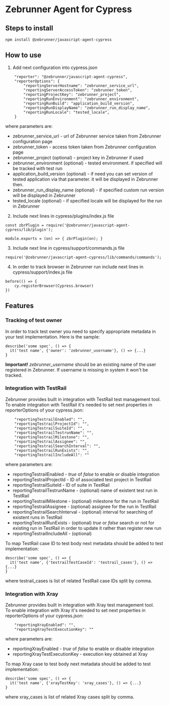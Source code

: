 # Zebrunner Agent for Cypress

## Steps to install

```
npm install @zebrunner/javascript-agent-cypress
```

## How to use

1. Add next configuration into cypress.json
```
    "reporter": "@zebrunner/javascript-agent-cypress",
    "reporterOptions": {
        "reportingServerHostname": "zebrunner_service_url",
        "reportingServerAccessToken": "zebrunner_token",
        "reportingProjectKey": "zebrunner_project",
        "reportingRunEnvironment": "zebrunner_environment",
        "reportingRunBuild": "application_build_version",
        "reportingRunDisplayName": "zebrunner_run_display_name",
        "reportingRunLocale": "tested_locale",
    }
```
where parameters are:
- zebrunner_service_url - url of Zebrunner service taken from Zebrunner configuration page
- zebrunner_token - access token taken from Zebrunner configuration page
- zebrunner_project (optional) - project key in Zebrunner if used
- zebrunner_environment (optional) - tested environment. if specified will be tracked with test run
- application_build_version (optional) - if need you can set version of tested application via that parameter. it will be displayed in Zebrunner then.   
- zebrunner_run_display_name (optional) - if specified custom run version will be displayed in Zebrunner
- tested_locale (optional) - if specified locale will be displayed for the run in Zebrunner

2. Include next lines in cypress/plugins/index.js file
```
const zbrPlugin = require('@zebrunner/javascript-agent-cypress/lib/plugin');

module.exports = (on) => { zbrPlugin(on); }
```

3. Include next line in cypress/support/commands.js file
```
require('@zebrunner/javascript-agent-cypress/lib/commands/commands');
```

4. In order to track browser in Zebrunner run include next lines in cypress/support/index.js file
```
before(() => {
    cy.registerBrowser(Cypress.browser)
})
```

## Features

### Tracking of test owner
In order to track test owner you need to specify appropriate metadata in your test implementation. Here is the sample:    
```
describe('some spec', () => {
  it('test name', {'owner': 'zebrunner_username'}, () => {...}
}
```
**Important!** _zebrunner_username_ should be an existing name of the user registered in Zebrunner. If username is missing in system it won't be tracked.   

### Integration with TestRail
Zebrunner provides built in integration with TestRail test management tool.   
To enable integration with TestRail it's needed to set next properties in reporterOptions of your cypress.json:   
```
    "reportingTestrailEnabled": "",
    "reportingTestrailProjectId": "",
    "reportingTestrailSuiteId": "",
    "reportingTestrailTestrunName": "",
    "reportingTestrailMilestone": "",
    "reportingTestrailAssignee": "",
    "reportingTestrailSearchInterval": "",
    "reportingTestrailRunExists": "",
    "reportingTestrailIncludeAll": ""
```
where parameters are:   
- reportingTestrailEnabled - _true_ of _false_ to enable or disable integration
- reportingTestrailProjectId - ID of associated test project in TestRail
- reportingTestrailSuiteId - ID of suite in TestRail
- reportingTestrailTestrunName - (optional) name of existent test run in TestRail
- reportingTestrailMilestone - (optional) milestone for the run in TestRail
- reportingTestrailAssignee - (optional) assignee for the run in TestRail
- reportingTestrailSearchInterval - (optional) interval for searching of existent runs in TestRail
- reportingTestrailRunExists - (optional) _true_ or _false_ search or not for existing run in TestRail in order to update it rather than register new run
- reportingTestrailIncludeAll - (optional)

To map TestRail case ID to test body next metadata should be added to test implementation:   
```
describe('some spec', () => {
  it('test name', {'testrailTestCaseId': 'testrail_cases'}, () => {...}
}
```
where testrail_cases is list of related TestRail case IDs split by comma.

### Integration with Xray
Zebrunner provides built in integration with Xray test management tool.   
To enable integration with Xray it's needed to set next properties in reporterOptions of your cypress.json:   
```
    "reportingXrayEnabled": "",
    "reportingXrayTestExecutionKey": ""
```
where parameters are:   
- reportingXrayEnabled - _true_ of _false_ to enable or disable integration
- reportingXrayTestExecutionKey - execution key obtained at Xray

To map Xray case to test body next metadata should be added to test implementation:   
```
describe('some spec', () => {
  it('test name', {'xrayTestKey': 'xray_cases'}, () => {...}
}
```
where xray_cases is list of related Xray cases split by comma.
